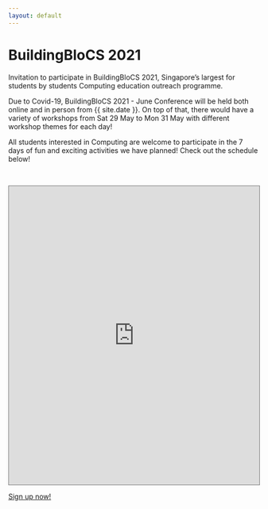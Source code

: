 ```yaml
---
layout: default
---
```


# BuildingBloCS 2021

Invitation to participate in BuildingBloCS 2021, Singapore’s largest for students by students Computing education outreach programme.

Due to Covid-19, BuildingBloCS 2021 - June Conference will be held both online and in person from {{ site.date }}. On top of that, there would have a variety of workshops from Sat 29 May to Mon 31 May with different workshop themes for each day!

All students interested in Computing are welcome to participate in the 7 days of fun and exciting activities we have planned! Check out the schedule below!

<br>

<p><iframe src="https://calendar.google.com/calendar/embed?height=600&amp;wkst=2&amp;bgcolor=%23ffffff&amp;ctz=Asia%2FSingapore&amp;src=Y19iYm8wajhicGNlanNvYzVxdjl2bnQ2MDV0c0Bncm91cC5jYWxlbmRhci5nb29nbGUuY29t&amp;color=%23A79B8E&amp;showTitle=1&amp;title=BuildingBloCS%202021%20Public%20Schedule&amp;mode=AGENDA&amp;showTz=0&amp;showCalendars=1&amp;showTabs=1&amp;showDate=1" style="border:solid 1px #777" width="100%" height="600" frameborder="0" scrolling="no"></iframe></p>

<a class="btn brand horizontal_align" href="https://tinyurl.com/bbcs21-discord">Sign up now!</a>
